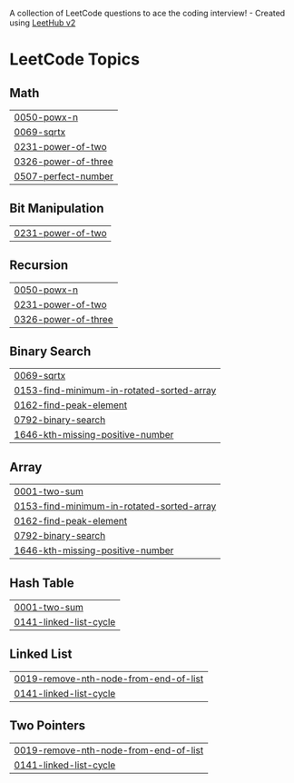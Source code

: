 A collection of LeetCode questions to ace the coding interview! - Created using [LeetHub v2](https://github.com/arunbhardwaj/LeetHub-2.0)
<!---LeetCode Topics Start-->
# LeetCode Topics
## Math
|  |
| ------- |
| [0050-powx-n](https://github.com/Akshit0908/DSA/tree/master/0050-powx-n) |
| [0069-sqrtx](https://github.com/Akshit0908/DSA/tree/master/0069-sqrtx) |
| [0231-power-of-two](https://github.com/Akshit0908/DSA/tree/master/0231-power-of-two) |
| [0326-power-of-three](https://github.com/Akshit0908/DSA/tree/master/0326-power-of-three) |
| [0507-perfect-number](https://github.com/Akshit0908/DSA/tree/master/0507-perfect-number) |
## Bit Manipulation
|  |
| ------- |
| [0231-power-of-two](https://github.com/Akshit0908/DSA/tree/master/0231-power-of-two) |
## Recursion
|  |
| ------- |
| [0050-powx-n](https://github.com/Akshit0908/DSA/tree/master/0050-powx-n) |
| [0231-power-of-two](https://github.com/Akshit0908/DSA/tree/master/0231-power-of-two) |
| [0326-power-of-three](https://github.com/Akshit0908/DSA/tree/master/0326-power-of-three) |
## Binary Search
|  |
| ------- |
| [0069-sqrtx](https://github.com/Akshit0908/DSA/tree/master/0069-sqrtx) |
| [0153-find-minimum-in-rotated-sorted-array](https://github.com/Akshit0908/DSA/tree/master/0153-find-minimum-in-rotated-sorted-array) |
| [0162-find-peak-element](https://github.com/Akshit0908/DSA/tree/master/0162-find-peak-element) |
| [0792-binary-search](https://github.com/Akshit0908/DSA/tree/master/0792-binary-search) |
| [1646-kth-missing-positive-number](https://github.com/Akshit0908/DSA/tree/master/1646-kth-missing-positive-number) |
## Array
|  |
| ------- |
| [0001-two-sum](https://github.com/Akshit0908/DSA/tree/master/0001-two-sum) |
| [0153-find-minimum-in-rotated-sorted-array](https://github.com/Akshit0908/DSA/tree/master/0153-find-minimum-in-rotated-sorted-array) |
| [0162-find-peak-element](https://github.com/Akshit0908/DSA/tree/master/0162-find-peak-element) |
| [0792-binary-search](https://github.com/Akshit0908/DSA/tree/master/0792-binary-search) |
| [1646-kth-missing-positive-number](https://github.com/Akshit0908/DSA/tree/master/1646-kth-missing-positive-number) |
## Hash Table
|  |
| ------- |
| [0001-two-sum](https://github.com/Akshit0908/DSA/tree/master/0001-two-sum) |
| [0141-linked-list-cycle](https://github.com/Akshit0908/DSA/tree/master/0141-linked-list-cycle) |
## Linked List
|  |
| ------- |
| [0019-remove-nth-node-from-end-of-list](https://github.com/Akshit0908/DSA/tree/master/0019-remove-nth-node-from-end-of-list) |
| [0141-linked-list-cycle](https://github.com/Akshit0908/DSA/tree/master/0141-linked-list-cycle) |
## Two Pointers
|  |
| ------- |
| [0019-remove-nth-node-from-end-of-list](https://github.com/Akshit0908/DSA/tree/master/0019-remove-nth-node-from-end-of-list) |
| [0141-linked-list-cycle](https://github.com/Akshit0908/DSA/tree/master/0141-linked-list-cycle) |
<!---LeetCode Topics End-->